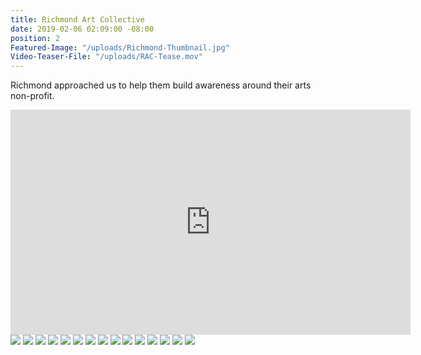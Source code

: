 ```yaml
---
title: Richmond Art Collective
date: 2019-02-06 02:09:00 -08:00
position: 2
Featured-Image: "/uploads/Richmond-Thumbnail.jpg"
Video-Teaser-File: "/uploads/RAC-Tease.mov"
---
```


Richmond approached us to help them build awareness around their arts non-profit. 

<iframe src="https://player.vimeo.com/video/304027560" width="640" height="360" frameborder="0" allow="autoplay; fullscreen" allowfullscreen></iframe>

<div class="gallery" data-columns="3">
<img src="/uploads/FactoryTown_RichmondArtCollective-VideoStills1001.jpg" />
<img src="/uploads/FactoryTown_RichmondArtCollective-VideoStills1004.jpg" />
<img src="/uploads/FactoryTown_RichmondArtCollective-VideoStills1006.jpg" />
<img src="/uploads/FactoryTown_RichmondArtCollective-VideoStills1007.jpg" />
<img src="/uploads/FactoryTown_RichmondArtCollective-VideoStills1008.jpg" />
<img src="/uploads/FactoryTown_RichmondArtCollective-VideoStills1009.jpg" />

<img src="/uploads/FactoryTown_RichmondArtCollective-VideoStills1011.jpg" />
<img src="/uploads/FactoryTown_RichmondArtCollective-VideoStills1015.jpg" />
<img src="/uploads/FactoryTown_RichmondArtCollective-VideoStills1016.jpg" />
<img src="/uploads/FactoryTown_RichmondArtCollective-VideoStills1018.jpg" />
<img src="/uploads/FactoryTown_RichmondArtCollective-VideoStills1019.jpg" />
<img src="/uploads/FactoryTown_RichmondArtCollective-VideoStills1020.jpg" />
<img src="/uploads/FactoryTown_RichmondArtCollective-VideoStills1021.jpg" />
<img src="/uploads/FactoryTown_RichmondArtCollective-VideoStills1024.jpg" />
<img src="/uploads/FactoryTown_RichmondArtCollective-VideoStills1028.jpg" />

</div>



